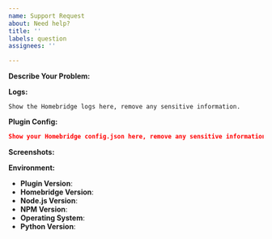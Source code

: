 ```yaml
---
name: Support Request
about: Need help?
title: ''
labels: question
assignees: ''

---
```


<!-- You must use the issue template below when submitting a support request -->

**Describe Your Problem:**
<!-- A clear and concise description of what problem you are trying to solve. -->

**Logs:**

```
Show the Homebridge logs here, remove any sensitive information.
```

**Plugin Config:**

```json
Show your Homebridge config.json here, remove any sensitive information.
```

**Screenshots:**
<!-- If applicable, add screenshots to help explain your problem. -->

**Environment:**

* **Plugin Version**:
* **Homebridge Version**: <!-- homebridge -V -->
* **Node.js Version**: <!-- node -v -->
* **NPM Version**: <!-- npm -v -->
* **Operating System**: <!-- Raspbian / Ubuntu / Debian / Windows / macOS / Docker / hb-service -->
* **Python Version**:

<!-- Click the "Preview" tab before you submit to ensure the formatting is correct. -->
